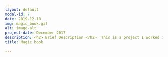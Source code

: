 ```yaml
---
layout: default
modal-id: 7
date: 2019-12-10
img: magic_book.gif
alt: image-alt
project-date: December 2017
description: <h2> Brief Description </h2>  This is a project I worked in Soliton, where we deliver R&D as a service. Due to Non-Disclosure Agreements we had with the customer, I had cannot reveal any part of the algorithm design. I am just going to state what part I worked in this product, when delivered some parts of this software as a service. <br><br> <h2> My role in this project</h2><ul><li> I was a part of the team that developed an algorithm that synthesizes adaptive background for a given album page by picking up colors from all the photos in the page. This was done by Filtering colors according to a definition (which cannot be revealed, because that's propriety of the company)and quantiszed them to pick colors and used them to synthesize a  background. </li><li>Developed an algorithm for placing decoration objects according to the rules defined by the aesthetics associated with each of them. Came up with a mathematical formulation to measure the aesthetics and storytelling value of a picture.<br><br> For more details on the product, visit the <a href="https://www.gomagicbook.com/" target="_blank">product</a> website. This is one of those rare projects, where I am going to state this - " Please don't get in touch with me if you need to know more on this because I cannot reveal more than what I have written here"
title: Magic book 

---
```

